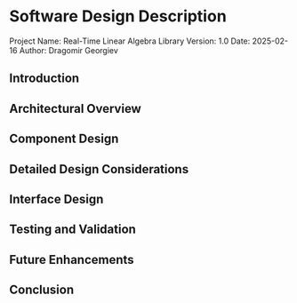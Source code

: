 # Software Design Description

Project Name: Real-Time Linear Algebra Library
Version: 1.0
Date: 2025-02-16
Author: Dragomir Georgiev

## Introduction


## Architectural Overview


## Component Design


## Detailed Design Considerations


## Interface Design


## Testing and Validation


## Future Enhancements


## Conclusion